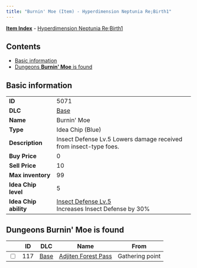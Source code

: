 ```yaml
---
title: "Burnin' Moe (Item) - Hyperdimension Neptunia Re;Birth1"
---
```


[**Item Index**](/neptunia/rb1/item/index.html) - [Hyperdimension Neptunia Re;Birth1](/neptunia/rb1)

## Contents

- [Basic information](#basic-information)
- [Dungeons **Burnin' Moe** is found](#dungeons-burnin-moe-is-found)

## Basic information

|   |   |
| -- | -- |
| **ID** | 5071 |
| **DLC** | [Base](/neptunia/rb1/dlc/1-base.html) |
| **Name** | Burnin' Moe |
| **Type** | Idea Chip (Blue) |
| **Description** | Insect Defense Lv.5 Lowers damage received from insect-type foes. |
| **Buy Price** | 0 |
| **Sell Price** | 10 |
| **Max inventory** | 99 |
| **Idea Chip level** | 5 |
| **Idea Chip ability** | [Insect Defense Lv.5](/neptunia/rb1/avatar/1-9570-insect-defense-lv-5.html)<br />Increases Insect Defense by 30% |


## Dungeons **Burnin' Moe** is found

|    | ID | DLC | Name | From |
| -- | -- | --- | ---- | ---- |
| <input type="checkbox" id="rb1-dungeon-1-117" class="trackbox" /> | 117 | [Base](/neptunia/rb1/dlc/1-base.html) | [Adjiten Forest Pass](/neptunia/rb1/dungeon/1-117-adjiten-forest-pass.html) | Gathering point |

